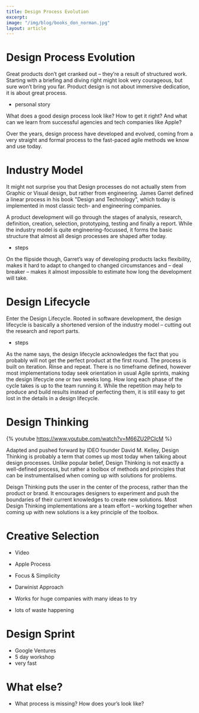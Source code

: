 ```yaml
---
title: Design Process Evolution
excerpt: 
image: "/img/blog/books_don_norman.jpg"
layout: article
---
```


# Design Process Evolution

Great products don’t get cranked out – they’re a result of structured work. Starting with a briefing and diving right might look very courageous, but sure won’t bring you far. Product design is not about immersive dedication, it is about great process.

- personal story

What does a good design process look like? How to get it right? And what can we learn from successful agencies and tech companies like Apple? 

Over the years, design process have developed and evolved, coming from a very straight and formal process to the fast-paced agile methods we know and use today.

# Industry Model

It might not surprise you that Design processes do not actually stem from Graphic or Visual design, but rather from engineering. James Garret defined a linear process in his book "Design and Technology", which today is implemented in most classic tech- and engineering companies. 

A product development will go through the stages of analysis, research, definition, creation, selection, prototyping, testing and finally a report. While the industry model is quite engineering-focussed, it forms the basic structure that almost all design processes are shaped after today. 

- steps

On the flipside though, Garret’s way of developing products lacks flexibility, makes it hard to adapt to changed to changed circumstances and – deal breaker – makes it almost impossible to estimate how long the development will take. 

# Design Lifecycle

Enter the Design Lifecycle. Rooted in software development, the design lifecycle is basically a shortened version of the industry model – cutting out the research and report parts. 

- steps

As the name says, the design lifecycle acknowledges the fact that you probably will not get the perfect product at the first round. The process is built on iteration. Rinse and repeat. There is no timeframe defined, however most implementations today seek orientation in usual Agile sprints, making the design lifecycle one or two weeks long. How long each phase of the cycle takes is up to the team running it. While the repetition may help to produce and build results instead of perfecting them, it is still easy to get lost in the details in a design lifecycle. 

# Design Thinking

{% youtube https://www.youtube.com/watch?v=M66ZU2PCIcM %}

Adapted and pushed forward by IDEO founder David M. Kelley, Design Thinking is probably a term that comes up most today when talking about design processes. Unlike popular belief, Design Thinking is not exactly a well-defined process, but rather a toolbox of methods and principles that can be instrumentalised when coming up with solutions for problems.

Deisgn Thinking puts the user in the center of the process, rather than the product or brand. It encourages designers to experiment and push the boundaries of their current knowledges to create new solutions. Most Design Thinking implementations are a team effort – working together when coming up with new solutions is a key principle of the toolbox.

# Creative Selection

- Video

- Apple Process
- Focus & Simplicity
- Darwinist Approach
- Works for huge companies with many ideas to try
- lots of waste happening

# Design Sprint

- Google Ventures
- 5 day workshop
- very fast

# What else?

- What process is missing? How does your’s look like?